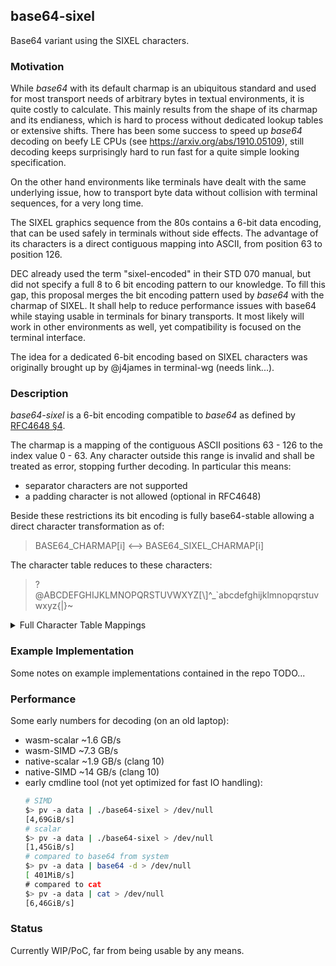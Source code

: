 ## base64-sixel

Base64 variant using the SIXEL characters.


### Motivation

While _base64_ with its default charmap is an ubiquitous standard and used for most transport needs
of arbitrary bytes in textual environments, it is quite costly to calculate. This mainly results from
the shape of its charmap and its endianess, which is hard to process without dedicated lookup tables or extensive shifts.
There has been some success to speed up _base64_ decoding on beefy LE CPUs (see https://arxiv.org/abs/1910.05109),
still decoding keeps surprisingly hard to run fast for a quite simple looking specification.

On the other hand environments like terminals have dealt with the same underlying issue,
how to transport byte data without collision with terminal sequences, for a very long time.

The SIXEL graphics sequence from the 80s contains a 6-bit data encoding, that can be used safely in terminals
without side effects. The advantage of its characters is a direct contiguous mapping into ASCII,
from position 63 to position 126.

DEC already used the term "sixel-encoded" in their STD 070 manual, but did not specify a full 8 to 6 bit encoding pattern
to our knowledge. To fill this gap, this proposal merges the bit encoding pattern used by _base64_ with the charmap of SIXEL.
It shall help to reduce performance issues with base64 while staying usable in terminals for binary transports.
It most likely will work in other environments as well, yet compatibility is focused on the terminal interface.

The idea for a dedicated 6-bit encoding based on SIXEL characters was originally brought up by @j4james
in terminal-wg (needs link...).


### Description

_base64-sixel_ is a 6-bit encoding compatible to _base64_ as defined by
[RFC4648 §4](https://datatracker.ietf.org/doc/html/rfc4648#section-4).

The charmap is a mapping of the contiguous ASCII positions 63 - 126 to the index value 0 - 63.
Any character outside this range is invalid and shall be treated as error, stopping further decoding.
In particular this means:
- separator characters are not supported
- a padding character is not allowed (optional in RFC4648)

Beside these restrictions its bit encoding is fully base64-stable allowing a direct character
transformation as of:

  > BASE64_CHARMAP[i] <--> BASE64_SIXEL_CHARMAP[i]


The character table  reduces to these characters:

  > ?@ABCDEFGHIJKLMNOPQRSTUVWXYZ[\\]^_`abcdefghijklmnopqrstuvwxyz{|}~


<details>
  <summary>Full Character Table Mappings</summary>

|  Index | base64-standard | base64-sixel |
| ------ | :-------------: | :----------: |
|      0 |               A |            ? |
|      1 |               B |            @ |
|      2 |               C |            A |
|      3 |               D |            B |
|      4 |               E |            C |
|      5 |               F |            D |
|      6 |               G |            E |
|      7 |               H |            F |
|      8 |               I |            G |
|      9 |               J |            H |
|     10 |               K |            I |
|     11 |               L |            J |
|     12 |               M |            K |
|     13 |               N |            L |
|     14 |               O |            M |
|     15 |               P |            N |
|     16 |               Q |            O |
|     17 |               R |            P |
|     18 |               S |            Q |
|     19 |               T |            R |
|     20 |               U |            S |
|     21 |               V |            T |
|     22 |               W |            U |
|     23 |               X |            V |
|     24 |               Y |            W |
|     25 |               Z |            X |
|     26 |               a |            Y |
|     27 |               b |            Z |
|     28 |               c |            [ |
|     29 |               d |            \ |
|     30 |               e |            ] |
|     31 |               f |            ^ |
|     32 |               g |            _ |
|     33 |               h |            ` |
|     34 |               i |            a |
|     35 |               j |            b |
|     36 |               k |            c |
|     37 |               l |            d |
|     38 |               m |            e |
|     39 |               n |            f |
|     40 |               o |            g |
|     41 |               p |            h |
|     42 |               q |            i |
|     43 |               r |            j |
|     44 |               s |            k |
|     45 |               t |            l |
|     46 |               u |            m |
|     47 |               v |            n |
|     48 |               w |            o |
|     49 |               x |            p |
|     50 |               y |            q |
|     51 |               z |            r |
|     52 |               0 |            s |
|     53 |               1 |            t |
|     54 |               2 |            u |
|     55 |               3 |            v |
|     56 |               4 |            w |
|     57 |               5 |            x |
|     58 |               6 |            y |
|     59 |               7 |            z |
|     60 |               8 |            { |
|     61 |               9 |           \| |
|     62 |               + |            } |
|     63 |               / |            ~ |

</details>



### Example Implementation

Some notes on example implementations contained in the repo TODO...


### Performance

Some early numbers for decoding (on an old laptop):

- wasm-scalar ~1.6 GB/s
- wasm-SIMD ~7.3 GB/s
- native-scalar ~1.9 GB/s (clang 10)
- native-SIMD ~14 GB/s (clang 10)
- early cmdline tool (not yet optimized for fast IO handling):
  ```bash
  # SIMD
  $> pv -a data | ./base64-sixel > /dev/null
  [4,69GiB/s]
  # scalar
  $> pv -a data | ./base64-sixel > /dev/null
  [1,45GiB/s]
  # compared to base64 from system
  $> pv -a data | base64 -d > /dev/null
  [ 401MiB/s]
  # compared to cat
  $> pv -a data | cat > /dev/null
  [6,46GiB/s]
  ```


### Status

Currently WIP/PoC, far from being usable by any means.
